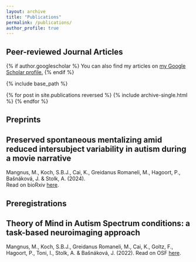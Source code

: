 ```yaml
---
layout: archive
title: "Publications"
permalink: /publications/
author_profile: true
---
```


## Peer-reviewed Journal Articles

{% if author.googlescholar %}
  You can also find my articles on <u><a href="{{author.googlescholar}}">my Google Scholar profile</a>.</u>
{% endif %}

{% include base_path %}

{% for post in site.publications reversed %}
  {% include archive-single.html %}
{% endfor %}

## Preprints

## Preserved spontaneous mentalizing amid reduced intersubject variability in autism during a movie narrative

Mangnus, M., Koch, S.B.J., Cai, K., Greidanus Romaneli, M., Hagoort, P., Bašnáková, J. & Stolk, A. (2024).   
 Read on bioRxiv [here](https://www.biorxiv.org/content/10.1101/2024.03.08.583911v1).

## Preregistrations

## Theory of Mind in Autism Spectrum conditions: a task-based neuroimaging approach

Mangnus, M., Koch, S.B.J., Greidanus Romaneli, M., Cai, K., Goltz, F., Hagoort, P., Toni, I., Stolk, A. & Bašnáková, J. (2022).
Read on OSF [here](https://osf.io/gw6jp/).